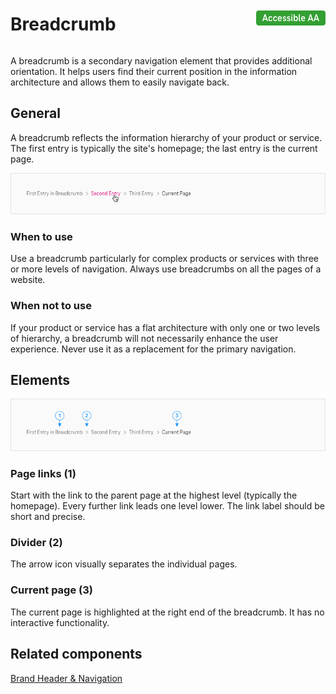 <div style="display: inline-flex; align-items: center; justify-content: space-between; width: 100%;">
    <h1>Breadcrumb</h1>
    <img src="assets/aa.png" alt="Accessible AA" />
</div>

A breadcrumb is a secondary navigation element that provides additional orientation. It helps users find their current position in the information architecture and allows them to easily navigate back.

## General

A breadcrumb reflects the information hierarchy of your product or service. The first entry is typically the site's homepage; the last entry is the current page.

![Image Name](./img/breadcrumb-general.png)

### When to use

Use a breadcrumb particularly for complex products or services with three or more levels of navigation. Always use breadcrumbs on all the pages of a website.

### When not to use

If your product or service has a flat architecture with only one or two levels of hierarchy, a breadcrumb will not necessarily enhance the user experience. Never use it as a replacement for the primary navigation.

## Elements

![Image Name](./img/elements.png)

### Page links (1)

Start with the link to the parent page at the highest level (typically the homepage). Every further link leads one level lower. The link label should be short and precise.

### Divider (2)

The arrow icon visually separates the individual pages.

### Current page (3)

The current page is highlighted at the right end of the breadcrumb. It has no interactive functionality.

## Related components

<a href="?path=/usage/components-brand-header-navigation--standard">Brand Header & Navigation</a>
